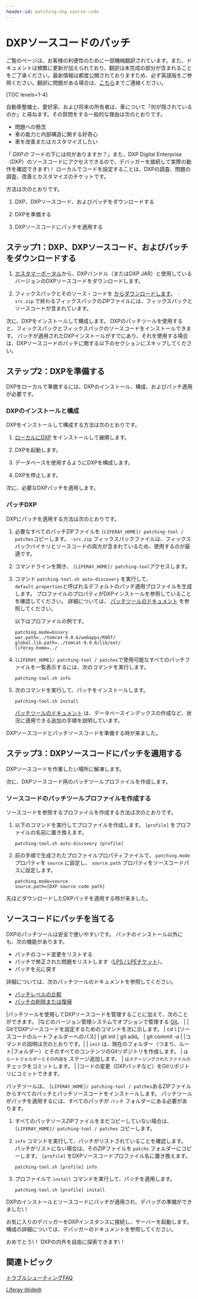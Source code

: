 ```yaml
---
header-id: patching-dxp-source-code
---
```


# DXPソースコードのパッチ

<p class="alert alert-info"><span class="wysiwyg-color-blue120">ご覧のページは、お客様の利便性のために一部機械翻訳されています。また、ドキュメントは頻繁に更新が加えられており、翻訳は未完成の部分が含まれることをご了承ください。最新情報は都度公開されておりますため、必ず英語版をご参照ください。翻訳に問題がある場合は、<a href="mailto:support-content-jp@liferay.com">こちら</a>までご連絡ください。</span></p>

[TOC levels=1-4]

自動車整備士、愛好家、および将来の所有者は、車について「何が隠されているのか」と尋ねます。その質問をする一般的な理由は次のとおりです。

  - 問題への懸念
  - 車の能力と内部構造に関する好奇心
  - 車を改善またはカスタマイズしたい

「 *DXPの* フードの下には何がありますか？」また、DXP Digital Enterprise（DXP）のソースコードにアクセスできるので、デバッガーを接続して実際の動作を確認できます\！ ローカルでコードを設定することは、DXPの調査、問題の調査、改善とカスタマイズのチケットです。

方法は次のとおりです。

1.  DXP、DXPソースコード、およびパッチをダウンロードする

2.  DXPを準備する

3.  DXPソースコードにパッチを適用する

## ステップ1：DXP、DXPソースコード、およびパッチをダウンロードする

1.  [カスタマーポータル](https://web.liferay.com/group/customer/dxp/downloads/7-1)から、DXPバンドル（またはDXP JAR）と使用しているバージョンのDXPソースコードをダウンロードします。

2.  フィックスパックとそのソース・コードを [からダウンロードします](https://web.liferay.com/group/customer/dxp/downloads/7-1)。 `-src.zip` で終わるフィックスパックのZIPファイルには、フィックスパックとソースコードが含まれています。

次に、DXPをインストールして構成します。 DXPのパッチツールを使用すると、フィックスパックとフィックスパックのソースコードをインストールできます。 パッチが適用されたDXPインストールがすでにあり、それを使用する場合は、DXPソースコードのパッチに関する以下のセクションにスキップしてください。

## ステップ2：DXPを準備する

DXPをローカルで準備するには、DXPのインストール、構成、およびパッチ適用が必要です。

### DXPのインストールと構成

DXPをインストールして構成する方法は次のとおりです。

1.  [ローカルにDXP](/docs/7-1/deploy/-/knowledge_base/d/deploying-product) をインストールして展開します。

2.  DXPを起動します。

3.  データベースを使用するようにDXPを構成します。

4.  DXPを停止します。

次に、必要なDXPパッチを適用します。

### パッチDXP

DXPにパッチを適用する方法は次のとおりです。

1.  必要なすべてのパッチZIPファイルを `[LIFERAY_HOME]/ patching-tool / patches`コピーします。 `-src.zip` フィックスパックファイルは、フィックスパックバイナリとソースコードの両方が含まれているため、使用するのが最適です。

2.  コマンドラインを開き、 `[LIFERAY_HOME]/ patching-tool`アクセスします。

3.  コマンド `patching-tool.sh auto-discovery` を実行して、 `default.properties`と呼ばれるデフォルトのパッチ適用プロファイルを生成します。 プロファイルのプロパティがDXPインストールを参照していることを確認してください。 詳細については、 [パッチツールのドキュメント](/docs/7-1/deploy/-/knowledge_base/d/patching-tool) を参照してください。

    以下はプロファイルの例です。
   
        patching.mode=binary
        war.path=../tomcat-9.0.6/webapps/ROOT/
        global.lib.path=../tomcat-9.0.6/lib/ext/
        liferay.home=../

4.  `[LIFERAY_HOME]/ patching-tool / patches`で使用可能なすべてのパッチファイルを一覧表示するには、次のコマンドを実行します。
   
        patching-tool.sh info

5.  次のコマンドを実行して、パッチをインストールします。
   
        patching-tool.sh install

    [パッチツールのドキュメント](/docs/7-1/deploy/-/knowledge_base/d/patching-tool) は、データベースインデックスの作成など、状況に適用できる追加の手順を説明しています。

DXPソースコードとパッチソースコードを準備する時が来ました。

## ステップ3：DXPソースコードにパッチを適用する

DXPソースコードを作業したい場所に解凍します。

次に、DXPソースコード用のパッチツールプロファイルを作成します。

### ソースコードのパッチツールプロファイルを作成する

ソースコードを参照するプロファイルを作成する方法は次のとおりです。

1.  以下のコマンドを実行してプロファイルを作成します。 `[profile]` をプロファイルの名前に置き換えます。
   
        patching-tool.sh auto-discovery [profile]

2.  前の手順で生成されたプロファイルプロパティファイルで、 `patching.mode` プロパティを `source` に設定し、 `source.path` プロパティをソースコードパスに設定します。
   
        patching.mode=source
        source.path=[DXP source code path]

先ほどダウンロードしたDXPパッチを適用する時が来ました。

## ソースコードにパッチを当てる

DXPのパッチツールは安全で使いやすいです。 パッチのインストール以外にも、次の機能があります。

  - パッチのコード変更をリストする
  - パッチで修正された問題をリストします（[LPS / LPEチケット](https://issues.liferay.com)）。
  - パッチを元に戻す

詳細については、次のパッチツールのドキュメントを参照してください。

  - [パッチレベルの比較](/docs/7-1/deploy/-/knowledge_base/d/working-with-patches#comparing-patch-levels)
  - [パッチの削除または復帰](/docs/7-1/deploy/-/knowledge_base/d/working-with-patches#uninstalling-patches)

|パッチツールを使用してDXPソースコードを管理することに加えて、次のことができます。 |などのバージョン管理システムでオプションで管理する [Git](https://git-scm.com/)。 | | GitでDXPソースコードを設定するためのコマンドを次に示します。 | cd \ [ソースコードのルートフォルダーへのパス\] | git init | git add。 | git commit -a | |コマンドの説明は次のとおりです。| | `init` は、現在のフォルダー（つまり、ルート|フォルダー）とそのすべてのコンテンツのGitリポジトリを作成します。 | `はルートフォルダーとその内容を` ステージ追加します。 | `はステージングされたファイルの` チェックをコミットします。 | |コードの変更（DXPパッチなど）をGitリポジトリにコミットできます。

パッチツールは、 `[LIFERAY_HOME]/ patching-tool / patches`あるZIPファイルからすべてのパッチとパッチソースコードをインストールします。 パッチツールがパッチを適用するには、すべてのパッチが `パッチ` フォルダーにある必要があります。

1.  すべてのパッチソースZIPファイルをまだコピーしていない場合は、 `[LIFERAY_HOME]/ patching-tool / patches` コピーします。

2.  `info` コマンドを実行して、パッチがリストされていることを確認します。 パッチがリストにない場合は、そのZIPファイルを `patchs` フォルダーにコピーします。 `[profile]` をDXPソースコードプロファイル名に置き換えます。
   
        patching-tool.sh [profile] info

3.  プロファイルで `install` コマンドを実行して、パッチを適用します。
   
        patching-tool.sh [profile] install

DXPのインストールとソースコードにパッチが適用され、デバッグの準備ができました\！

お気に入りのデバッガーをDXPインスタンスに接続し、サーバーを起動します。 構成の詳細については、デバッガーのドキュメントを参照してください。

おめでとう\！ DXPの内外を自由に探索できます\！

## 関連トピック

[トラブルシューティングFAQ](/docs/7-1/tutorials/-/knowledge_base/t/troubleshooting-faq)

[Liferay @ide@](/docs/7-1/tutorials/-/knowledge_base/t/liferay-ide)
